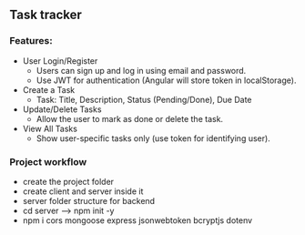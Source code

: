 
## Task tracker 

### Features:
- User Login/Register
    - Users can sign up and log in using email and password.
    - Use JWT for authentication (Angular will store token in localStorage).
- Create a Task
    - Task: Title, Description, Status (Pending/Done), Due Date
- Update/Delete Tasks
    - Allow the user to mark as done or delete the task.
- View All Tasks
    - Show user-specific tasks only (use token for identifying user).



### Project workflow 
- create the project folder 
- create client and server inside it
- server folder structure for backend
- cd server --> npm init -y
- npm i cors mongoose express jsonwebtoken bcryptjs dotenv

